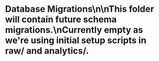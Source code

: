 # Database Migrations\n\nThis folder will contain future schema migrations.\nCurrently empty as we're using initial setup scripts in raw/ and analytics/.
